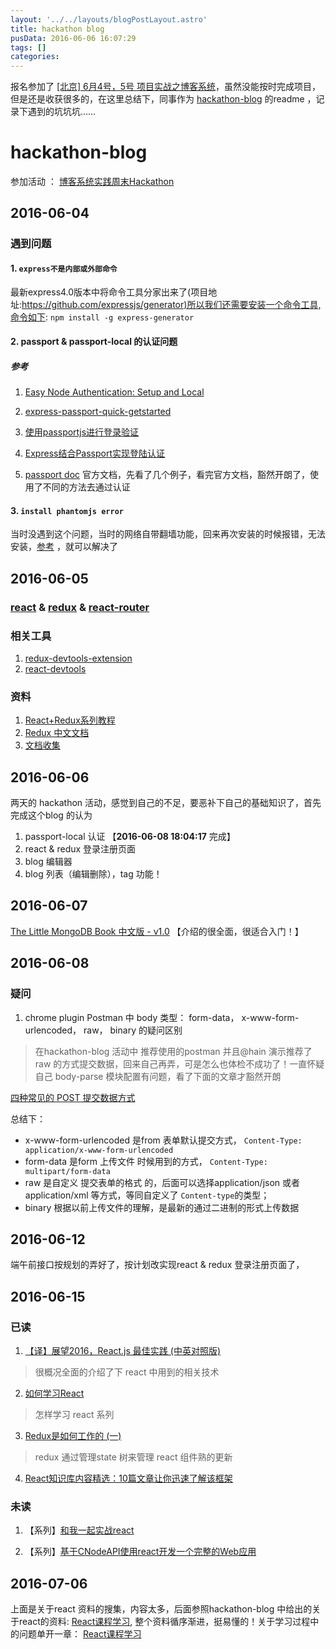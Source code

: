 ```yaml
---
layout: '../../layouts/blogPostLayout.astro'
title: hackathon blog
pusData: 2016-06-06 16:07:29
tags: []
categories:
---
```


报名参加了 [[北京] 6月4号，5号 项目实战之博客系统](https://cnodejs.org/topic/5750d47c491b9c4f36910fe9)，虽然没能按时完成项目，但是还是收获很多的，在这里总结下，同事作为 [hackathon-blog](https://github.com/sumaolin/hackathon-blog) 的readme ，记录下遇到的坑坑坑……

<!-- more -->

# hackathon-blog

参加活动 ： [博客系统实践周末Hackathon](https://cnodejs.org/topic/5750d47c491b9c4f36910fe9)

## 2016-06-04

### 遇到问题

#### 1. `express不是内部或外部命令`

  最新express4.0版本中将命令工具分家出来了(项目地址:<https://github.com/expressjs/generator)所以我们还需要安装一个命令工具,命令如下>:
  `npm install -g express-generator`

#### 2. passport & passport-local 的认证问题

##### 参考

  1. [Easy Node Authentication: Setup and Local](https://scotch.io/tutorials/easy-node-authentication-setup-and-local)

  2. [express-passport-quick-getstarted](https://github.com/rockq-org/express-passport-quick-getstarted)

  3. [使用passportjs进行登录验证](https://segmentfault.com/a/1190000002926232#articleHeader0)

  4. [Express结合Passport实现登陆认证](http://blog.fens.me/nodejs-express-passport/)

  5. [passport doc](http://passportjs.org/docs) 官方文档，先看了几个例子，看完官方文档，豁然开朗了，使用了不同的方法去通过认证

#### 3. `install phantomjs error`

  当时没遇到这个问题，当时的网络自带翻墙功能，回来再次安装的时候报错，无法安装，[参考](https://github.com/rockq-org/hackathon-blog/issues/13) ，就可以解决了

## 2016-06-05

### [react](https://facebook.github.io/react/index.html) & [redux](https://github.com/reactjs/redux) & [react-router](https://github.com/reactjs/react-router)

### 相关工具

  1. [redux-devtools-extension](https://github.com/zalmoxisus/redux-devtools-extension)
  2. [react-devtools](https://github.com/facebook/react-devtools)

### 资料

  1. [React+Redux系列教程](https://github.com/lewis617/react-redux-tutorial)
  2. [Redux 中文文档](http://cn.redux.js.org/)
  3. [文档收集](https://github.com/icefox0801/JSErrorMonitor#应用的框架和库)

## 2016-06-06

  两天的 hackathon 活动，感觉到自己的不足，要恶补下自己的基础知识了，首先完成这个blog 的认为

  1. passport-local 认证     【**2016-06-08 18:04:17** 完成】
  2. react & redux 登录注册页面
  3. blog 编辑器
  4. blog 列表（编辑删除），tag 功能！

## 2016-06-07

  [The Little MongoDB Book  中文版 - v1.0](https://github.com/ilivebox/the-little-mongodb-book) 【介绍的很全面，很适合入门！】

## 2016-06-08

### 疑问

  1. chrome plugin Postman 中 body 类型： form-data， x-www-form-urlencoded， raw， binary 的疑问区别

  > 在hackathon-blog 活动中 推荐使用的postman 并且@hain 演示推荐了 raw 的方式提交数据，回来自己再弄，可是怎么也体检不成功了！一直怀疑自己 body-parse 模块配置有问题，看了下面的文章才豁然开朗

  [四种常见的 POST 提交数据方式](https://github.com/ilivebox/the-little-mongodb-book/blob/master/zh-cn/mongodb.markdown)

  总结下：

* x-www-form-urlencoded 是from 表单默认提交方式， `Content-Type: application/x-www-form-urlencoded`
* form-data 是form 上传文件 时候用到的方式， `Content-Type: multipart/form-data`
* raw 是自定义 提交表单的格式 的，后面可以选择application/json 或者 application/xml 等方式，等同自定义了 `Content-type`的类型；
* binary 根据以前上传文件的理解，是最新的通过二进制的形式上传数据

## 2016-06-12

  端午前接口按规划的弄好了，按计划改实现react &  redux 登录注册页面了，

## 2016-06-15

### 已读

  1. [【译】展望2016，React.js 最佳实践 (中英对照版)](https://blog.jimmylv.info/2016-01-22-React.js-Best-Practices-for-2016/)

  > 很概况全面的介绍了下 react 中用到的相关技术

  2. [如何学习React](https://github.com/petehunt/react-howto/blob/master/README-zh.md)

  > 怎样学习 react 系列

  3. [Redux是如何工作的 (一)](http://chatting8.com/?p=883)

  > redux 通过管理state 树来管理 react 组件熟的更新

  4. [React知识库内容精选：10篇文章让你迅速了解该框架](http://geek.csdn.net/news/detail/81106)

### 未读

  1. 【系列】[和我一起实战react](http://mulgore.github.io/2016/05/23/follow-react-lesson/)

  2. 【系列】[基于CNodeAPI使用react开发一个完整的Web应用](http://mulgore.github.io/2016/06/01/used-CNodeAPI-for-development-of-react-webapp/)

## 2016-07-06

  上面是关于react 资料的搜集，内容太多，后面参照hackathon-blog 中给出的关于react的资料: [React课程学习](http://guoyongfeng.github.io/idoc/index.html), 整个资料循序渐进，挺易懂的！关于学习过程中的问题单开一章： [React课程学习](/2016/07/06/React课程学习/)
